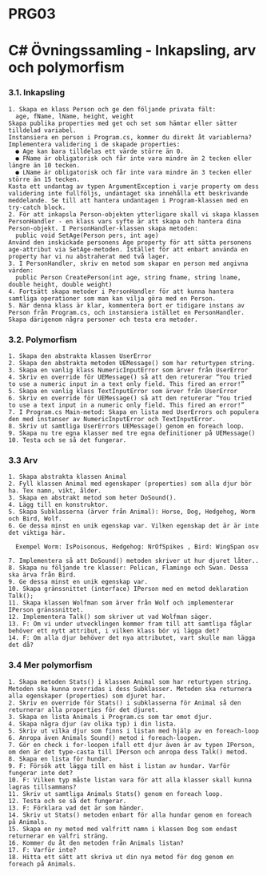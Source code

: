 # PRG03
# C# Övningssamling - Inkapsling, arv och polymorfism

### 3.1. Inkapsling
    1. Skapa en klass Person och ge den följande privata fält:
      age, fName, lName, height, weight
    Skapa publika properties med get och set som hämtar eller sätter tilldelad variabel. 
    Instansiera en person i Program.cs, kommer du direkt åt variablerna?     
    Implementera validering i de skapade properties:
      ● Age kan bara tilldelas ett värde större än 0.    
      ● FName är obligatorisk och får inte vara mindre än 2 tecken eller längre än 10 tecken.    
      ● LName är obligatorisk och får inte vara mindre än 3 tecken eller större än 15 tecken.
    Kasta ett undantag av typen ArgumentException i varje property om dess validering inte fullföljs, undantaget ska innehålla ett beskrivande meddelande. Se till att hantera undantagen i Program-klassen med en try-catch block.
    2. För att inkapsla Person-objekten ytterligare skall vi skapa klassen PersonHandler - en klass vars syfte är att skapa och hantera dina Person-objekt. I PersonHandler-klassen skapa metoden:
      public void SetAge(Person pers, int age)
    Använd den inskickade personens Age property för att sätta personens age-attribut via SetAge-metoden. Istället för att enbart använda en property har vi nu abstraherat med två lager. 
    3. I PersonHandler, skriv en metod som skapar en person med angivna värden:
      public Person CreatePerson(int age, string fname, string lname, double height, double weight)
    4. Fortsätt skapa metoder i PersonHandler för att kunna hantera samtliga operationer som man kan vilja göra med en Person.
    5. När denna klass är klar, kommentera bort er tidigare instans av Person från Program.cs, och instansiera istället en PersonHandler. Skapa därigenom några personer och testa era metoder.
    
### 3.2. Polymorfism
    1. Skapa den abstrakta klassen UserError
    2. Skapa den abstrakta metoden UEMessage() som har returtypen string.
    3. Skapa en vanlig klass NumericInputError som ärver från UserError
    4. Skriv en override för UEMessage() så att den returerar “You tried to use a numeric input in a text only field. This fired an error!”
    5. Skapa en vanlig klass TextInputError som ärver från UserError
    6. Skriv en override för UEMessage() så att den returerar “You tried to use a text input in a numeric only field. This fired an error!”
    7. I Program.cs Main-metod: Skapa en lista med UserErrors och populera den med instanser av NumericInputError och TextInputError.
    8. Skriv ut samtliga UserErrors UEMessage() genom en foreach loop.
    9. Skapa nu tre egna klasser med tre egna definitioner på UEMessage()
    10. Testa och se så det fungerar.

### 3.3  Arv
    1. Skapa abstrakta klassen Animal
    2. Fyll klassen Animal med egenskaper (properties) som alla djur bör ha. Tex namn, vikt, ålder.
    3. Skapa en abstrakt metod som heter DoSound().
    4. Lägg till en konstruktor.
    5. Skapa Subklasserna (ärver från Animal): Horse, Dog, Hedgehog, Worm och Bird, Wolf.
    6. Ge dessa minst en unik egenskap var. Vilken egenskap det är är inte det viktiga här.

      Exempel Worm: IsPoisonous, Hedgehog: NrOfSpikes , Bird: WingSpan osv
    
    7. Implementera så att DoSound() metoden skriver ut hur djuret låter..
    8. Skapa nu följande tre klasser: Pelican, Flamingo och Swan. Dessa ska ärva från Bird.
    9. Ge dessa minst en unik egenskap var.
    10. Skapa gränssnittet (interface) IPerson med en metod deklaration Talk();
    11. Skapa klassen Wolfman som ärver från Wolf och implementerar IPerson gränssnittet.
    12. Implementera Talk() som skriver ut vad Wolfman säger.
    13. F: Om vi under utvecklingen kommer fram till att samtliga fåglar behöver ett nytt attribut, i vilken klass bör vi lägga det?
    14. F: Om alla djur behöver det nya attributet, vart skulle man lägga det då?
    
### 3.4 Mer polymorfism

    1. Skapa metoden Stats() i klassen Animal som har returtypen string. Metoden ska kunna overridas i dess Subklasser. Metoden ska returnera alla egenskaper (properties) som djuret har.
    2. Skriv en override för Stats() i subklasserna för Animal så den returnerar alla properties för det djuret.
    3. Skapa en lista Animals i Program.cs som tar emot djur.
    4. Skapa några djur (av olika typ) i din lista.
    5. Skriv ut vilka djur som finns i listan med hjälp av en foreach-loop
    6. Anropa även Animals Sound() metod i foreach-loopen.
    7. Gör en check i for-loopen ifall ett djur även är av typen IPerson, om den är det type-casta till IPerson och anropa dess Talk() metod.
    8. Skapa en lista för hundar.
    9. F: Försök att lägga till en häst i listan av hundar. Varför fungerar inte det?
    10. F: Vilken typ måste listan vara för att alla klasser skall kunna lagras tillsammans?
    11. Skriv ut samtliga Animals Stats() genom en foreach loop.
    12. Testa och se så det fungerar.
    13. F: Förklara vad det är som händer.
    14. Skriv ut Stats() metoden enbart för alla hundar genom en foreach på Animals.
    15. Skapa en ny metod med valfritt namn i klassen Dog som endast returnerar en valfri sträng.
    16. Kommer du åt den metoden från Animals listan?
    17. F: Varför inte?
    18. Hitta ett sätt att skriva ut din nya metod för dog genom en foreach på Animals.
